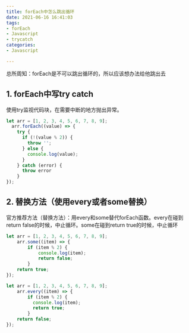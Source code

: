```yaml
---
title: forEach中怎么跳出循环
date: 2021-06-16 16:41:03
tags:
- forEach
- Javascript
- trycatch
categories:
- Javascript

---
```


总所周知：forEach是不可以跳出循环的，所以应该想办法给他跳出去



## 1. forEach中写try catch

 使用try监视代码块，在需要中断的地方抛出异常。 

```js
let arr = [1, 2, 3, 4, 5, 6, 7, 8, 9];
  arr.forEach((value) => {
    try {
      if (!(value % 2)) {
        throw '';
      } else {
        console.log(value);
      }
    } catch (error) {
      throw error
    }
});
```



## 2. 替换方法（使用every或者some替换）

官方推荐方法（替换方法）：用every和some替代forEach函数。every在碰到return false的时候，中止循环。some在碰到return true的时候，中止循环 

```js
let arr = [1, 2, 3, 4, 5, 6, 7, 8, 9];
    arr.some((item) => {
        if (item % 2) {
            console.log(item);
            return false;
        }
    return true;
});
```

```js
let arr = [1, 2, 3, 4, 5, 6, 7, 8, 9];
    arr.every((item) => {
        if (item % 2) {
          console.log(item);
          return true;
        }
    return false;
});
```

